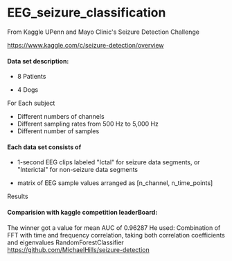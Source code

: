 # EEG_seizure_classification

From Kaggle UPenn and Mayo Clinic's Seizure Detection Challenge

https://www.kaggle.com/c/seizure-detection/overview



#### Data set description: 

* 8 Patients

* 4 Dogs

For Each subject 
  * Different numbers of channels 
  * Different sampling rates from 500 Hz to 5,000 Hz
  * Different number of samples


#### Each data set consists of

  * 1-second EEG clips labeled "Ictal" for seizure data segments, or "Interictal" for non-seizure data segments

  * matrix of EEG sample values arranged  as [n_channel, n_time_points]
  
Results

#### Comparision with kaggle competition leaderBoard:

The winner got a value for mean AUC of 0.96287
He used:
Combination of FFT with time and frequency correlation, taking both correlation coefficients and eigenvalues
RandomForestClassifier
https://github.com/MichaelHills/seizure-detection
  
 
